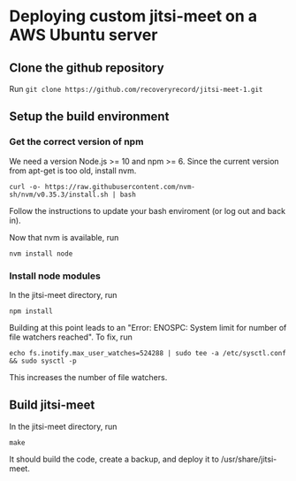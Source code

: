 # Deploying custom jitsi-meet on a AWS Ubuntu server

## Clone the github repository

Run `git clone https://github.com/recoveryrecord/jitsi-meet-1.git`

## Setup the build environment

### Get the correct version of npm

We need a version Node.js >= 10 and npm >= 6.  Since the current version from apt-get is too old, install nvm.

`curl -o- https://raw.githubusercontent.com/nvm-sh/nvm/v0.35.3/install.sh | bash`

Follow the instructions to update your bash enviroment (or log out and back in).

Now that nvm is available, run

`nvm install node`

### Install node modules

In the jitsi-meet directory, run

`npm install`

Building at this point leads to an "Error: ENOSPC: System limit for number of file watchers reached".  To fix, run

`echo fs.inotify.max_user_watches=524288 | sudo tee -a /etc/sysctl.conf && sudo sysctl -p`

This increases the number of file watchers.

## Build jitsi-meet

In the jitsi-meet directory, run

`make`

It should build the code, create a backup, and deploy it to /usr/share/jitsi-meet.
